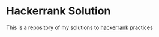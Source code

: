 # Hackerrank Solution

This is a repository of my solutions to [hackerrank](https://hackerrank.com) practices
